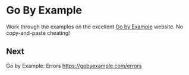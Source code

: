 
# Go By Example

Work through the examples on the excellent [Go by Example](https://gobyexample.com/)
website. No copy-and-paste cheating!


## Next

Go by Example: Errors
https://gobyexample.com/errors
